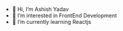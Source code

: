 - 👋 Hi, I’m Ashish Yadav
- 👀 I’m interested in FrontEnd Development
- 🌱 I’m currently learning Reactjs


<!---
Ashish7107/Ashish7107 is a ✨ special ✨ repository because its `README.md` (this file) appears on your GitHub profile.
You can click the Preview link to take a look at your changes.
--->

